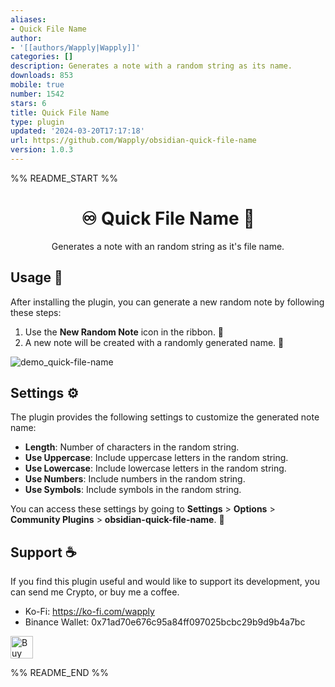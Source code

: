 ```yaml
---
aliases:
- Quick File Name
author:
- '[[authors/Wapply|Wapply]]'
categories: []
description: Generates a note with a random string as its name.
downloads: 853
mobile: true
number: 1542
stars: 6
title: Quick File Name
type: plugin
updated: '2024-03-20T17:17:18'
url: https://github.com/Wapply/obsidian-quick-file-name
version: 1.0.3
---
```


%% README_START %%

<h1 align=center>♾️ Quick File Name 📝</h1>
<p align=center>
    Generates a note with an random string as it's file name.
</p>

## Usage 🚀

After installing the plugin, you can generate a new random note by following these steps:

1. Use the **New Random Note** icon in the ribbon. 🎲
2. A new note will be created with a randomly generated name. 🎉

![demo_quick-file-name](https://github.com/Wapply/obsidian-quick-file-name/assets/88293580/8cc53b03-3495-41e5-b9d8-5753be359e20)

## Settings ⚙️

The plugin provides the following settings to customize the generated note name:

- **Length**: Number of characters in the random string.
- **Use Uppercase**: Include uppercase letters in the random string.
- **Use Lowercase**: Include lowercase letters in the random string.
- **Use Numbers**: Include numbers in the random string.
- **Use Symbols**: Include symbols in the random string.

You can access these settings by going to **Settings** > **Options** > **Community Plugins** > **obsidian-quick-file-name**. 🔧

## Support ☕

If you find this plugin useful and would like to support its development, you can send me Crypto, or buy me a coffee.

- Ko-Fi: https://ko-fi.com/wapply
- Binance Wallet: 0x71ad70e676c95a84ff097025bcbc29b9d9b4a7bc

<a href='https://ko-fi.com/H2H0VSNUJ' target='_blank'><img height='36' style='border:0px;height:36px;' src='https://storage.ko-fi.com/cdn/kofi2.png?v=3' border='0' alt='Buy Me a Coffee at ko-fi.com' /></a>


%% README_END %%